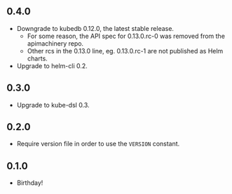 ## 0.4.0
* Downgrade to kubedb 0.12.0, the latest stable release.
  - For some reason, the API spec for 0.13.0.rc-0 was removed from the apimachinery repo.
  - Other rcs in the 0.13.0 line, eg. 0.13.0.rc-1 are not published as Helm charts.
* Upgrade to helm-cli 0.2.

## 0.3.0
* Upgrade to kube-dsl 0.3.

## 0.2.0
* Require version file in order to use the `VERSION` constant.

## 0.1.0
* Birthday!
